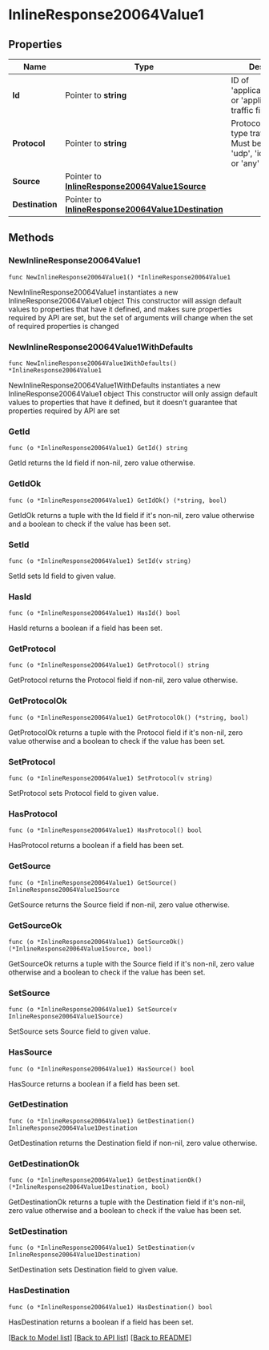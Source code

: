 # InlineResponse20064Value1

## Properties

Name | Type | Description | Notes
------------ | ------------- | ------------- | -------------
**Id** | Pointer to **string** | ID of &#39;applicationCategory&#39; or &#39;application&#39; type traffic filter | [optional] 
**Protocol** | Pointer to **string** | Protocol of &#39;custom&#39; type traffic filter. Must be one of: &#39;tcp&#39;, &#39;udp&#39;, &#39;icmp&#39;, &#39;icmp6&#39; or &#39;any&#39; | [optional] 
**Source** | Pointer to [**InlineResponse20064Value1Source**](InlineResponse20064Value1Source.md) |  | [optional] 
**Destination** | Pointer to [**InlineResponse20064Value1Destination**](InlineResponse20064Value1Destination.md) |  | [optional] 

## Methods

### NewInlineResponse20064Value1

`func NewInlineResponse20064Value1() *InlineResponse20064Value1`

NewInlineResponse20064Value1 instantiates a new InlineResponse20064Value1 object
This constructor will assign default values to properties that have it defined,
and makes sure properties required by API are set, but the set of arguments
will change when the set of required properties is changed

### NewInlineResponse20064Value1WithDefaults

`func NewInlineResponse20064Value1WithDefaults() *InlineResponse20064Value1`

NewInlineResponse20064Value1WithDefaults instantiates a new InlineResponse20064Value1 object
This constructor will only assign default values to properties that have it defined,
but it doesn't guarantee that properties required by API are set

### GetId

`func (o *InlineResponse20064Value1) GetId() string`

GetId returns the Id field if non-nil, zero value otherwise.

### GetIdOk

`func (o *InlineResponse20064Value1) GetIdOk() (*string, bool)`

GetIdOk returns a tuple with the Id field if it's non-nil, zero value otherwise
and a boolean to check if the value has been set.

### SetId

`func (o *InlineResponse20064Value1) SetId(v string)`

SetId sets Id field to given value.

### HasId

`func (o *InlineResponse20064Value1) HasId() bool`

HasId returns a boolean if a field has been set.

### GetProtocol

`func (o *InlineResponse20064Value1) GetProtocol() string`

GetProtocol returns the Protocol field if non-nil, zero value otherwise.

### GetProtocolOk

`func (o *InlineResponse20064Value1) GetProtocolOk() (*string, bool)`

GetProtocolOk returns a tuple with the Protocol field if it's non-nil, zero value otherwise
and a boolean to check if the value has been set.

### SetProtocol

`func (o *InlineResponse20064Value1) SetProtocol(v string)`

SetProtocol sets Protocol field to given value.

### HasProtocol

`func (o *InlineResponse20064Value1) HasProtocol() bool`

HasProtocol returns a boolean if a field has been set.

### GetSource

`func (o *InlineResponse20064Value1) GetSource() InlineResponse20064Value1Source`

GetSource returns the Source field if non-nil, zero value otherwise.

### GetSourceOk

`func (o *InlineResponse20064Value1) GetSourceOk() (*InlineResponse20064Value1Source, bool)`

GetSourceOk returns a tuple with the Source field if it's non-nil, zero value otherwise
and a boolean to check if the value has been set.

### SetSource

`func (o *InlineResponse20064Value1) SetSource(v InlineResponse20064Value1Source)`

SetSource sets Source field to given value.

### HasSource

`func (o *InlineResponse20064Value1) HasSource() bool`

HasSource returns a boolean if a field has been set.

### GetDestination

`func (o *InlineResponse20064Value1) GetDestination() InlineResponse20064Value1Destination`

GetDestination returns the Destination field if non-nil, zero value otherwise.

### GetDestinationOk

`func (o *InlineResponse20064Value1) GetDestinationOk() (*InlineResponse20064Value1Destination, bool)`

GetDestinationOk returns a tuple with the Destination field if it's non-nil, zero value otherwise
and a boolean to check if the value has been set.

### SetDestination

`func (o *InlineResponse20064Value1) SetDestination(v InlineResponse20064Value1Destination)`

SetDestination sets Destination field to given value.

### HasDestination

`func (o *InlineResponse20064Value1) HasDestination() bool`

HasDestination returns a boolean if a field has been set.


[[Back to Model list]](../README.md#documentation-for-models) [[Back to API list]](../README.md#documentation-for-api-endpoints) [[Back to README]](../README.md)


